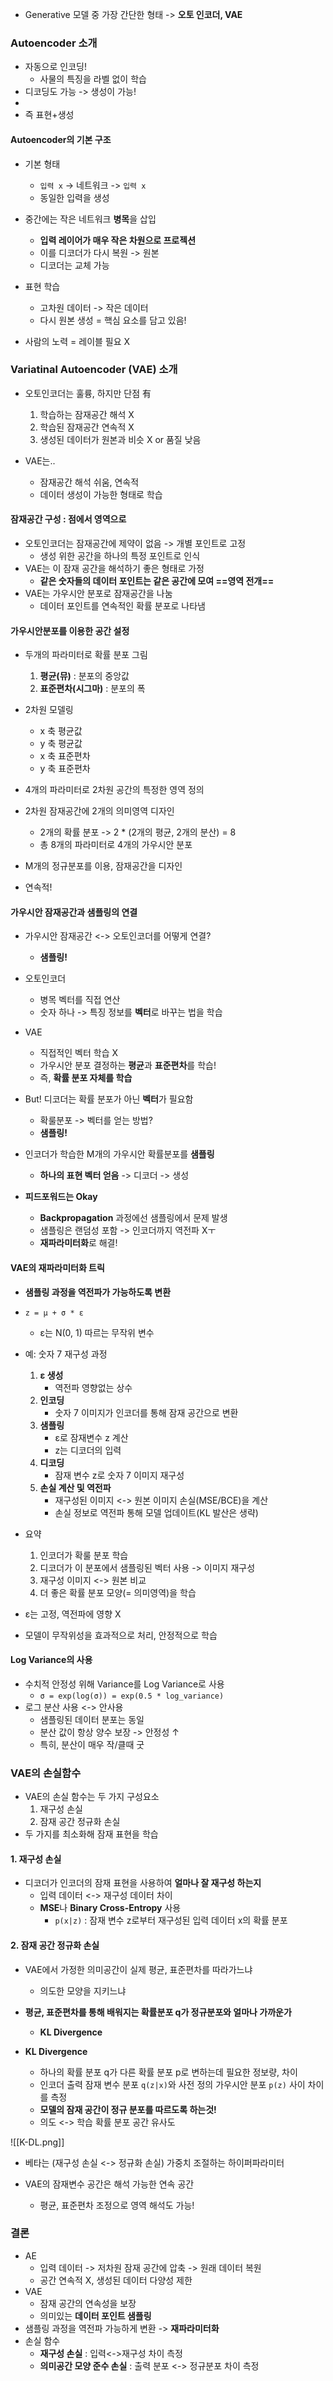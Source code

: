 - Generative 모델 중 가장 간단한 형태 -> **오토 인코더, VAE**

### Autoencoder 소개
- 자동으로 인코딩!
	- 사물의 특징을 라벨 없이 학습
- 디코딩도 가능 -> 생성이 가능!
- 
- 즉 표현+생성

#### Autoencoder의 기본 구조
- 기본 형태
	- `입력 x` -> 네트워크 -> `입력 x`
	- 동일한 입력을 생성

- 중간에는 작은 네트워크 **병목**을 삽입
	- **입력 레이어가 매우 작은 차원으로 프로젝션**
	- 이를 디코더가 다시 복원 -> 원본
	- 디코더는 교체 가능

- 표현 학습
	- 고차원 데이터 -> 작은 데이터
	- 다시 원본 생성 = 핵심 요소를 담고 있음!

- 사람의 노력 = 레이블 필요 X

### Variatinal Autoencoder (VAE) 소개
- 오토인코더는 훌륭, 하지만 단점 有
	1. 학습하는 잠재공간 해석 X
	2. 학습된 잠재공간 연속적 X
	3. 생성된 데이터가 원본과 비슷 X or 품질 낮음

- VAE는..
	- 잠재공간 해석 쉬움, 연속적
	- 데이터 생성이 가능한 형태로 학습

#### 잠재공간 구성 : 점에서 영역으로
- 오토인코더는 잠재공간에 제약이 없음 -> 개별 포인트로 고정
	- 생성 위한 공간을 하나의 특정 포인트로 인식
- VAE는 이 잠재 공간을 해석하기 좋은 형태로 가정
	- **같은 숫자들의 데이터 포인트는 같은 공간에 모여 ==영역 전개==**
- VAE는 가우시안 분포로 잠재공간을 나눔
	- 데이터 포인트를 연속적인 확률 분포로 나타냄

#### 가우시안분포를 이용한 공간 설정
- 두개의 파라미터로 확률 분포 그림
	1. **평균(뮤)** : 분포의 중앙값
	2. **표준편차(시그마)** : 분포의 폭

- 2차원 모델링
	- x 축 평균값
	- y 축 평균값
	- x 축 표준편차  
	- y 축 표준편차
- 4개의 파라미터로 2차원 공간의 특정한 영역 정의

- 2차원 잠재공간에 2개의 의미영역 디자인
	- 2개의 확률 분포 -> 2 * (2개의 평균, 2개의 분산) = 8
	- 총 8개의 파라미터로 4개의 가우시안 분포

- M개의 정규분포를 이용, 잠재공간을 디자인
- 연속적!

#### 가우시안 잠재공간과 샘플링의 연결
- 가우시안 잠재공간 <-> 오토인코더를 어떻게 연결?
	- **샘플링!**

- 오토인코더
	- 병목 벡터를 직접 연산 
	- 숫자 하나 -> 특징 정보를 **벡터**로 바꾸는 법을 학습
- VAE
	- 직접적인 벡터 학습 X
	- 가우시안 분포 결정하는 **평균**과 **표준편차**를 학습!
	- 즉, **확률 분포 자체를 학습**

- But! 디코더는 확률 분포가 아닌 **벡터**가 필요함
	- 확룰분포 -> 벡터를 얻는 방법?
	- **샘플링!**

- 인코더가 학습한 M개의 가우시안 확률분포를 **샘플링**
	- **하나의 표현 벡터 얻음** -> 디코더 -> 생성
- **피드포워드는 Okay**
	- **Backpropagation** 과정에선 샘플링에서 문제 발생
	- 샘플링은 랜덤성 포함 -> 인코더까지 역전파 Xㅜ 
	- **재파라미터화**로 해결!

#### VAE의 재파라미터화 트릭
- **샘플링 과정을 역전파가 가능하도록 변환**
- `z = μ + σ * ε`
	- ε는 N(0, 1) 따르는 무작위 변수

- 예: 숫자 7 재구성 과정
	1. **ε 생성**
		- 역전파 영향없는 상수
	2. **인코딩**
		- 숫자 7 이미지가 인코더를 통해 잠재 공간으로 변환
	3. **샘플링**
		- ε로 잠재변수 z 계산
		- z는 디코더의 입력
	4. **디코딩**
		- 잠재 변수 z로 숫자 7 이미지 재구성
	5. **손실 계산 및 역전파**
		- 재구성된 이미지 <-> 원본 이미지 손실(MSE/BCE)을 계산
		- 손실 정보로 역전파 통해 모델 업데이트(KL 발산은 생략)

- 요약
	1. 인코더가 확룰 분포 학습
	2. 디코더가 이 분포에서 샘플링된 벡터 사용 -> 이미지 재구성
	3. 재구성 이미지 <-> 원본 비교
	4. 더 좋은 확률 분포 모양(= 의미영역)을 학습

- ε는 고정, 역전파에 영향 X
- 모델이 무작위성을 효과적으로 처리, 안정적으로 학습

#### Log Variance의 사용
- 수치적 안정성 위해 Variance를 Log Variance로 사용
	- `σ = exp(log(σ)) = exp(0.5 * log_variance)`
- 로그 분산 사용 <-> 안사용
	- 샘플링된 데이터 분포는 동일
	- 분산 값이 항상 양수 보장 -> 안정성 ↑
	- 특히, 분산이 매우 작/클때 굿

### VAE의 손실함수
- VAE의 손실 함수는 두 가지 구성요소
	1. 재구성 손실
	2. 잠재 공간 정규화 손실
- 두 가지를 최소화해 잠재 표현을 학습

#### 1. 재구성 손실
- 디코더가 인코더의 잠재 표현을 사용하여 **얼마나 잘 재구성 하는지**
	- 입력 데이터 <-> 재구성 데이터 차이
	- **MSE**나 **Binary Cross-Entropy** 사용
		- `p(x|z)` : 잠재 변수 z로부터 재구성된 입력 데이터 x의 확률 분포

#### 2. 잠재 공간 정규화 손실
- VAE에서 가정한 의미공간이 실제 평균, 표준편차를 따라가느냐
	- 의도한 모양을 지키느냐
- **평균, 표준편차를 통해 배워지는 확률분포 q가 정규분포와 얼마나 가까운가**
	- **KL Divergence**

- **KL Divergence**
	- 하나의 확률 분포 q가 다른 확률 분포 p로 변하는데 필요한 정보량, 차이
	- 인코더 출력 잠재 변수 분포 `q(z|x)`와 사전 정의 가우시안 분포 `p(z)` 사이 차이를 측정
	- **모델의 잠재 공간이 정규 분포를 따르도록 하는것!**
	- 의도 <-> 학습 확률 분포 공간 유사도

![[K-DL.png]]

- 베타는 (재구성 손실 <-> 정규화 손실) 가중치 조절하는 하이퍼파라미터

- VAE의 잠재변수 공간은 해석 가능한 연속 공간
	- 평균, 표준편차 조정으로 영역 해석도 가능!

### 결론
- AE
	- 입력 데이터 -> 저차원 잠재 공간에 압축 -> 원래 데이터 복원
	- 공간 연속적 X, 생성된 데이터 다양성 제한
- VAE
	- 잠재 공간의 연속성을 보장
	- 의미있는 **데이터 포인트 샘플링**
- 샘플링 과정을 역전파 가능하게 변환 -> **재파라미터화**
- 손실 함수
	- **재구성 손실** : 입력<->재구성 차이 측정
	- **의미공간 모양 준수 손실** : 출력 분포 <-> 정규분포 차이 측정